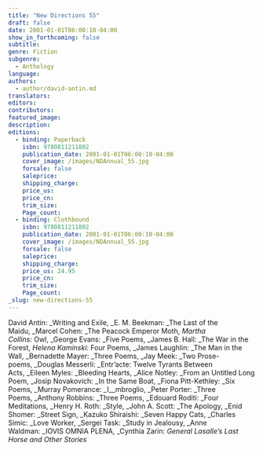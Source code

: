 ```yaml
---
title: "New Directions 55"
draft: false
date: 2001-01-01T06:00:10-04:00
show_in_forthcoming: false
subtitle:
genre: Fiction
subgenre:
  - Anthology
language:
authors:
  - author/david-antin.md
translators:
editors:
contributors:
featured_image:
description:
editions:
  - binding: Paperback
    isbn: 9780811211802
    publication_date: 2001-01-01T06:00:10-04:00
    cover_image: /images/NDAnnual_55.jpg
    forsale: false
    saleprice:
    shipping_charge:
    price_us:
    price_cn:
    trim_size:
    Page_count:
  - binding: Clothbound
    isbn: 9780811211802
    publication_date: 2001-01-01T06:00:10-04:00
    cover_image: /images/NDAnnual_55.jpg
    forsale: false
    saleprice:
    shipping_charge:
    price_us: 24.95
    price_cn:
    trim_size:
    Page_count:
_slug: new-directions-55
---
```


David Antin: _Writing and Exile, _E. M. Beekman: _The Last of the Maidu, _Marcel Cohen: _The Peacock Emperor Moth, _Martha Collins:_ Owl, _George Evans: _Five Poems, _James B. Hall: _The War in the Forest, _Helena Kaminski:_ Four Poems, _James Laughlin: _The Man in the Wall, _Bernadette Mayer: _Three Poems, _Jay Meek: _Two Prose-poems, _Douglas Messerli: _Entr’acte: Twelve Tyrants Between Acts, _Eileen Myles: _Bleeding Hearts, _Alice Notley: _From an Untitled Long Poem, _Josip Novakovich: _In the Same Boat, _Fiona Pitt-Kethley: _Six Poems, _Murray Pomerance: _I__mbroglio, _Peter Porter: _Three Poems, _Anthony Robbins: _Three Poems, _Edouard Roditi: _Four Meditations, _Henry H. Roth: _Style, _John A. Scott: _The Apology, _Enid Shomer: _Street Sign, _Kazuko Shiraishi: _Seven Happy Cats, _Charles Simic: _Love Worker, _Sergei Task: _Study in Jealousy, _Anne Waldman: _IOVIS OMNIA PLENA, _Cynthia Zarin: _General Lasalle’s Last Horse and Other Stories_

